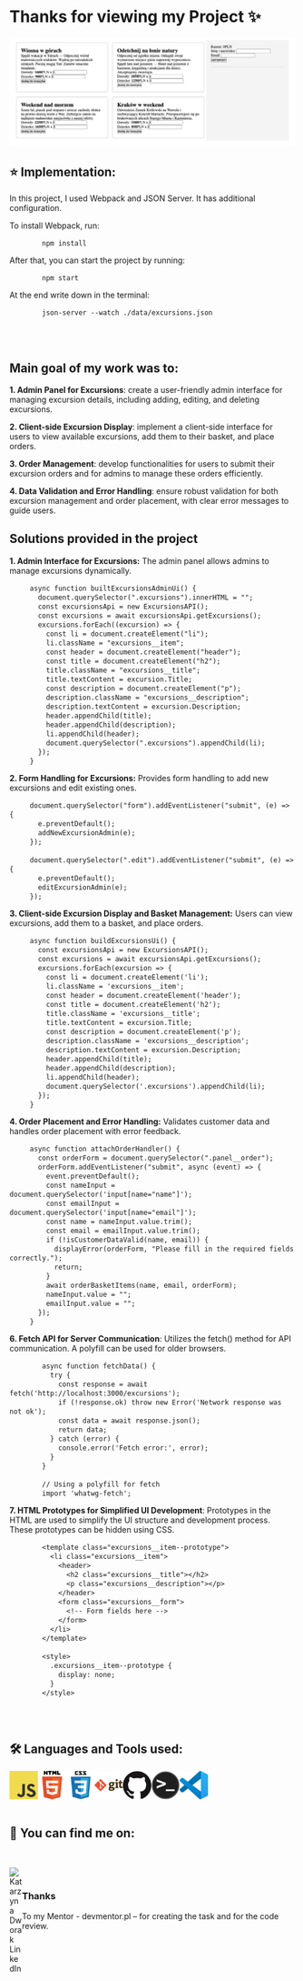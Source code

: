 # Thanks for viewing my Project ✨

![Excursion Management System](./screen1.png) 
<br />

## :star: **Implementation:**
In this project, I used Webpack and JSON Server. It has additional configuration.

To install Webpack, run:


            npm install

After that, you can start the project by running:

            npm start

At the end write down in the terminal: 

            json-server --watch ./data/excursions.json


<br />
<br />

## Main goal of my work was to:
**1. Admin Panel for Excursions**: create a user-friendly admin interface for managing excursion details, including adding, editing, and deleting excursions.

**2. Client-side Excursion Display**: implement a client-side interface for users to view available excursions, add them to their basket, and place orders.

**3. Order Management**: develop functionalities for users to submit their excursion orders and for admins to manage these orders efficiently.

**4. Data Validation and Error Handling**: ensure robust validation for both excursion management and order placement, with clear error messages to guide users.
<br />

## Solutions provided in the project
**1. Admin Interface for Excursions:**
The admin panel allows admins to manage excursions dynamically.

         async function builtExcursionsAdminUi() {
           document.querySelector(".excursions").innerHTML = "";
           const excursionsApi = new ExcursionsAPI();
           const excursions = await excursionsApi.getExcursions();
           excursions.forEach((excursion) => {
             const li = document.createElement("li");
             li.className = "excursions__item";
             const header = document.createElement("header");
             const title = document.createElement("h2");
             title.className = "excursions__title";
             title.textContent = excursion.Title;
             const description = document.createElement("p");
             description.className = "excursions__description";
             description.textContent = excursion.Description;
             header.appendChild(title);
             header.appendChild(description);
             li.appendChild(header);
             document.querySelector(".excursions").appendChild(li);
           });
         }

**2. Form Handling for Excursions:**
Provides form handling to add new excursions and edit existing ones.

         document.querySelector("form").addEventListener("submit", (e) => {
           e.preventDefault();
           addNewExcursionAdmin(e);
         });
         
         document.querySelector(".edit").addEventListener("submit", (e) => {
           e.preventDefault();
           editExcursionAdmin(e);
         });

**3. Client-side Excursion Display and Basket Management:**
Users can view excursions, add them to a basket, and place orders.

         async function buildExcursionsUi() {
           const excursionsApi = new ExcursionsAPI();
           const excursions = await excursionsApi.getExcursions();
           excursions.forEach(excursion => {
             const li = document.createElement('li');
             li.className = 'excursions__item';
             const header = document.createElement('header');
             const title = document.createElement('h2');
             title.className = 'excursions__title';
             title.textContent = excursion.Title;
             const description = document.createElement('p');
             description.className = 'excursions__description';
             description.textContent = excursion.Description;
             header.appendChild(title);
             header.appendChild(description);
             li.appendChild(header);
             document.querySelector('.excursions').appendChild(li);
           });
         }
         
**4. Order Placement and Error Handling:**
Validates customer data and handles order placement with error feedback.

         async function attachOrderHandler() {
           const orderForm = document.querySelector(".panel__order");
           orderForm.addEventListener("submit", async (event) => {
             event.preventDefault();
             const nameInput = document.querySelector('input[name="name"]');
             const emailInput = document.querySelector('input[name="email"]');
             const name = nameInput.value.trim();
             const email = emailInput.value.trim();
             if (!isCustomerDataValid(name, email)) {
               displayError(orderForm, "Please fill in the required fields correctly.");
               return;
             }
             await orderBasketItems(name, email, orderForm);
             nameInput.value = "";
             emailInput.value = "";
           });
         }

**6. Fetch API for Server Communication**:
Utilizes the fetch() method for API communication. A polyfill can be used for older browsers.

            async function fetchData() {
              try {
                const response = await fetch('http://localhost:3000/excursions');
                if (!response.ok) throw new Error('Network response was not ok');
                const data = await response.json();
                return data;
              } catch (error) {
                console.error('Fetch error:', error);
              }
            }
            
            // Using a polyfill for fetch
            import 'whatwg-fetch';
            
**7. HTML Prototypes for Simplified UI Development**:
Prototypes in the HTML are used to simplify the UI structure and development process. These prototypes can be hidden using CSS.

            <template class="excursions__item--prototype">
              <li class="excursions__item">
                <header>
                  <h2 class="excursions__title"></h2>
                  <p class="excursions__description"></p>
                </header>
                <form class="excursions__form">
                  <!-- Form fields here -->
                </form>
              </li>
            </template>
            
            <style>
              .excursions__item--prototype {
                display: none;
              }
            </style>
<br />
<br />

## 🛠️ Languages and Tools used: 

<img align="left" alt="JavaScript" width="50px" src="https://raw.githubusercontent.com/github/explore/main/topics/javascript/javascript.png" />

<img align="left" alt="HTML5" width="50px" src="https://raw.githubusercontent.com/github/explore/80688e429a7d4ef2fca1e82350fe8e3517d3494d/topics/html/html.png" />

<img align="left" alt="CSS3" width="50px" src="https://raw.githubusercontent.com/github/explore/80688e429a7d4ef2fca1e82350fe8e3517d3494d/topics/css/css.png" />

<img align="left" alt="Git" width="50px" src="https://raw.githubusercontent.com/github/explore/80688e429a7d4ef2fca1e82350fe8e3517d3494d/topics/git/git.png" />

<img align="left" alt="GitHub" width="50px" src="https://raw.githubusercontent.com/github/explore/78df643247d429f6cc873026c0622819ad797942/topics/github/github.png" />

<img align="left" alt="Terminal" width="50px" src="https://raw.githubusercontent.com/github/explore/80688e429a7d4ef2fca1e82350fe8e3517d3494d/topics/terminal/terminal.png" />

<img align="left" alt="Visual Studio Code" width="50px" src="https://raw.githubusercontent.com/github/explore/80688e429a7d4ef2fca1e82350fe8e3517d3494d/topics/visual-studio-code/visual-studio-code.png" />

<br />
<br />
<br />
<br />

## :blue_heart:  You can find me on:
<br/>

[<img align="left" alt="Katarzyna Dworak LinkedIn" width="22px" src="https://cdn.jsdelivr.net/npm/simple-icons@v3/icons/linkedin.svg" />](https://www.linkedin.com/in/katarzynadworakk/)

 
<br />

### Thanks
To my Mentor - devmentor.pl – for creating the task and for the code review.
